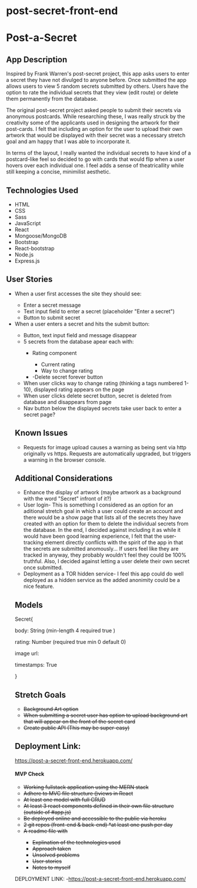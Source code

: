 # post-secret-front-end

<h1>Post-a-Secret</h1>

<h2>App Description</h2>
<p>Inspired by Frank Warren's post-secret project, this app asks users to enter a secret they have not divulged to anyone before. Once submitted the app allows users to view 5 random secrets submitted by others. Users have the option to rate the individual secrets that they view (edit route) or delete them permanently from the database.</p>

<p>The original post-secret project asked people to submit their secrets via anonymous postcards. While researching these, I was really struck by the creativity some of the applicants used in designing the artwork for their post-cards. I felt that including an option for the user to upload their own artwork that would be displayed with their secret was a necessary stretch goal and am happy that I was able to incorporate it.</p>

<p>In terms of the layout, I really wanted the individual secrets to have kind of a postcard-like feel so decided to go with cards that would flip when a user hovers over each individual one. I feel adds a sense of theatricallity while still keeping a concise, minimilist aesthetic.</p>

<h2>Technologies Used</h2>
<ul>
    <li>HTML</li>
    <li>CSS</li>
    <li>Sass</li>
    <li>JavaScript</li>
    <li>React</li>
    <li>Mongoose/MongoDB</li>
    <li>Bootstrap</li>
    <li>React-bootstrap</li>
    <li>Node.js</li>
    <li>Express.js</li>
</ul>

<h2>User Stories</h2>
<ul>
    <li>When a user first accesses the site they should see:</li>
        <ul>
            <li>Enter a secret message</li>
            <li>Text input field to enter a secret (placeholder "Enter a secret")</li>
            <li>Button to submit secret</li>
        </ul>
    <li>When a user enters a secret and hits the submit button:</li>
    <ul>
        <li>Button, text input field and message disappear</li>
        <li>5 secrets from the database apear each with:</li>
    <ul>
        <li>Rating component</li>
        <ul>
            <li>Current rating</li>
            <li>Way to change rating</li>
        </ul>
        <li>-Delete secret forever button</li>
    </ul>
    <li>When user clicks way to change rating (thinking a tags numbered 1-10), displayed rating appears on the page</li>
    <li>When user clicks delete secret button, secret is deleted from database and disappears from page</li>
    <li>Nav button below the displayed secrets take user back to enter a secret page?</li>
</ul>

<h2>Known Issues</h2>
<ul>
    <li>Requests for image upload causes a warning as being sent via http originally vs https. Requests are automatically upgraded, but triggers a warning in the browser console.</li>
</ul>

<h2>Additional Considerations</h2>
<ul>
    <li>Enhance the display of artwork (maybe artwork as a background with the word "Secret" infront of it?)</li>
    <li>User login- This is something I considered as an option for an aditional stretch goal in which a user could create an account and there would be a show page that lists all of the secrets they have created with an option for them to delete the individual secrets from the database. In the end, I decided against including it as while it would have been good learning experience, I felt that the user-tracking element directly conflicts with the spirit of the app in that the secrets are submitted anomously... If users feel like they are tracked in anyway, they probably wouldn't feel they could be 100% truthful. Also, I decided against letting a user delete their own secret once submitted.</li>
    <li>Deployment as a TOR hidden service- I feel this app could do well deployed as a hidden service as the added anonimity could be a nice feature.</li>
</ul>

<h2>Models</h2>
    <p>Secret{</p>
        <p>body: String (min-length 4 required true )</p>
        <p>rating: Number (required true min 0 default 0)</p>
        <p>image url:</p>
        <p>timestamps: True</p>
    <p>}</P>


<h2>Stretch Goals</h2>
<ul>
    <li><s>Background Art option</s></li>
    <li><s>When submitting a secret user has option to upload background art that will appear on the front of the secret card</s></li>
    <li><s>Create public API (This may be super-easy)</s></li>
</ul>

<h2>Deployment Link:</h2>
<a href="https://post-a-secret-front-end.herokuapp.com/">https://post-a-secret-front-end.herokuapp.com/</a>


<h4>MVP Check</h4>
<ul>
    <li><s>Working fullstack application using the MERN stack</s></li>
    <li><s>Adhere to MVC file structure ()views in React</s></li>
    <li><s>At least one model with full CRUD</s></li>
    <li><s>At least 3 react components defined in their own file structure (outside of #app.js)</s></li>
    <li><s>Be deployed online and accessible to the public via heroku</s></li>
    <li><s>2 git repos (front-end & back-end) *at least one push per day</s></li>
    <li><s>A readme file with</s></li>
    <ul>
        <li><s>Explination of the technologies used</s></li>
        <li><s>Approach taken</s></li>
        <li><s>Unsolved problems</s></li>
        <li><s>User stories</s></li>
        <li><s>Notes to myself</s></li>
    </ul>
</ul>



DEPLOYMENT LINK:
-https://post-a-secret-front-end.herokuapp.com/